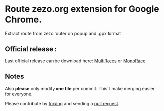 # Route zezo.org extension for Google Chrome.
Extract route from zezo router on popup
and .gpx format

## Official release :
Last official release can be download here:
[MultiRaces][m1] or [MonoRace][m2]

## Notes
Also **please** only modify **one file** per commit. This'll make merging easier for everyone.

Please contribute by [forking][fk] and sending a [pull request][pr].


[m1]: https://chrome.google.com/webstore/detail/route-zezoorg/hfmdbddgjlicmflejkkoafbkdgnfggbg?utm_source=chrome-ntp-icon
[m2]: https://chrome.google.com/webstore/detail/route-zezoorg/dcgkemofanbgjhnbmjjfomcgdkmobhgi?utm_source=chrome-ntp-icon
[fk]: http://help.github.com/forking/
[pr]: http://help.github.com/pull-requests/